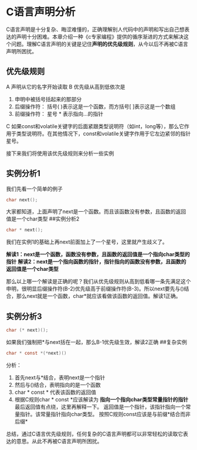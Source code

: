# C语言声明分析

C语言声明是十分复杂、晦涩难懂的，正确理解别人代码中的声明和写出自己想表达的声明十分困难。本章介绍一种《c专家编程》提供的循序渐进的方式来解决这个问题。理解C语言声明的关键是记住**声明的优先级规则**，从今以后不再被C语言声明所困扰。

## 优先级规则

A  声明从它的名字开始读取
B   优先级从高到低依次是
1. 申明中被括号括起来的那部分
1. 后缀操作符：
	括号( )表示这是一个函数，而方括号[ ]表示这是一个数组
1. 前缀操作符：
星号 * 表示指向...的指针

C  如果const和volatile关键字的后面紧跟类型说明符（如int，long等），那么它作用于类型说明符。在其他情况下，const和volatile关键字作用于它左边紧邻的指针星号。

接下来我们将使用该优先级规则来分析一些实例

## 实例分析1
我们先看一个简单的例子
```c
char next();
```
大家都知道，上面声明了next是一个函数。而且该函数没有参数，且函数的返回值是一个char类型
##实例分析2
```c
char * next();
```
我们在实例1的基础上再next前面加上了一个星号，这里就产生歧义了。

**解读1：next是一个函数，函数没有参数，且函数的返回值是一个指向char类型的指针**
**解读2：next是一个指向函数的指针，指针指向的函数没有参数，且函数的返回值是一个char类型**

那么以上哪一个解读是正确的呢？我们从优先级规则从高到低看哪一条先满足这个申明，很明显后缀操作符(B-2)优先级高于前缀操作符(B-3)。所以next要先与()结合，那么next就是一个函数，char*就应该看做该函数的返回值。解读1正确。
## 实例分析3
```c
char (* next)();
```
如果我们强制把*与next括在一起，那么B-1优先级生效，解读2正确
##复杂实例
```c
char * const *(*next)()
```
分析：
1. 首先next与\*结合，表明next是一个指针
1. 然后与()结合，表明指向的是一个函数
1. char \* const \* 代表该函数的返回值
1. 根据C规则char \* const \*应该解读为 **指向一个指向char类型常量指针的指针**
最后返回值有点绕，这里再解释一下。
返回值是一个指针，该指针指向一个常量指针。该常量指针指向char类型。
按照C规则const应该是与前缀\*结合而非后缀\*

总结，通过C语言优先级规则，任何复杂的C语言声明都可以非常轻松的读取它表达的意思。从此不再被C语言声明所困扰。